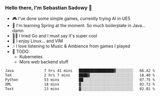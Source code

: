 ### Hello there, I'm Sebastian Sadowy 👋

 - 🎮 I've done some simple games, currently trying AI in UE5
 - 🍃 I'm learning Spring at the moment. So much boilerplate in Java... damn 
 - 🏃‍♀️ I tried Go and I must say it's super cool
 - 🐧 I enjoy Linux... and VIM
 - 🎶 I love listening to Music & Ambience from games I played
 - 🌱 TODO:
   * Kubernetes
   * More web backend stuff
<!--START_SECTION:waka-->

```txt
Java              7 hrs 41 mins   ████████████████▓░░░░░░░░   66.42 %
TeX               2 hrs 7 mins    ████▓░░░░░░░░░░░░░░░░░░░░   18.40 %
Python            53 mins         ██░░░░░░░░░░░░░░░░░░░░░░░   07.75 %
XML               18 mins         ▓░░░░░░░░░░░░░░░░░░░░░░░░   02.72 %
Text              13 mins         ▓░░░░░░░░░░░░░░░░░░░░░░░░   02.01 %
```

<!--END_SECTION:waka-->
